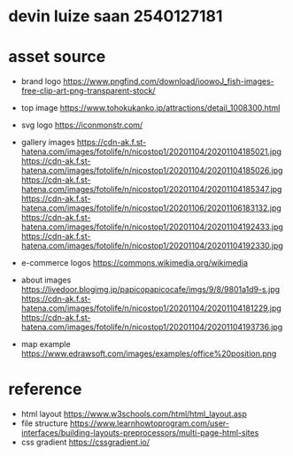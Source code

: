 # devin luize saan 2540127181
# asset source
- brand logo
https://www.pngfind.com/download/ioowoJ_fish-images-free-clip-art-png-transparent-stock/ 

- top image 
https://www.tohokukanko.jp/attractions/detail_1008300.html 

- svg logo 
https://iconmonstr.com/

- gallery images
https://cdn-ak.f.st-hatena.com/images/fotolife/n/nicostop1/20201104/20201104185021.jpg
https://cdn-ak.f.st-hatena.com/images/fotolife/n/nicostop1/20201104/20201104185026.jpg
https://cdn-ak.f.st-hatena.com/images/fotolife/n/nicostop1/20201104/20201104185347.jpg
https://cdn-ak.f.st-hatena.com/images/fotolife/n/nicostop1/20201106/20201106183132.jpg
https://cdn-ak.f.st-hatena.com/images/fotolife/n/nicostop1/20201104/20201104192433.jpg
https://cdn-ak.f.st-hatena.com/images/fotolife/n/nicostop1/20201104/20201104192330.jpg

- e-commerce logos
https://commons.wikimedia.org/wikimedia

- about images
https://livedoor.blogimg.jp/papicopapicocafe/imgs/9/8/9801a1d9-s.jpg
https://cdn-ak.f.st-hatena.com/images/fotolife/n/nicostop1/20201104/20201104181229.jpg
https://cdn-ak.f.st-hatena.com/images/fotolife/n/nicostop1/20201104/20201104193736.jpg

- map example
https://www.edrawsoft.com/images/examples/office%20position.png

# reference
- html layout https://www.w3schools.com/html/html_layout.asp
- file structure https://www.learnhowtoprogram.com/user-interfaces/building-layouts-preprocessors/multi-page-html-sites 
- css gradient https://cssgradient.io/ 